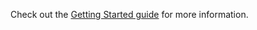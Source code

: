 Check out the [Getting Started guide](https://docs.page/charlescyt/pyramid_lint/getting-started) for more information.
